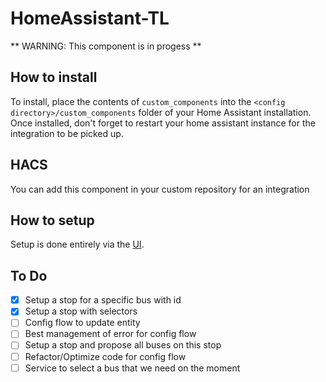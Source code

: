 # HomeAssistant-TL

** WARNING: This component is in progess **

## How to install

To install, place the contents of `custom_components` into the `<config directory>/custom_components` folder of your Home Assistant installation. Once installed, don't forget to restart your home assistant instance for the integration to be picked up.

## HACS

You can add this component in your custom repository for an integration

## How to setup

Setup is done entirely via the [UI](https://my.home-assistant.io/redirect/config_flow_start/?domain=tl).

## To Do

- [x] Setup a stop for a specific bus with id
- [x] Setup a stop with selectors
- [ ] Config flow to update entity
- [ ] Best management of error for config flow
- [ ] Setup a stop and propose all buses on this stop
- [ ] Refactor/Optimize code for config flow
- [ ] Service to select a bus that we need on the moment